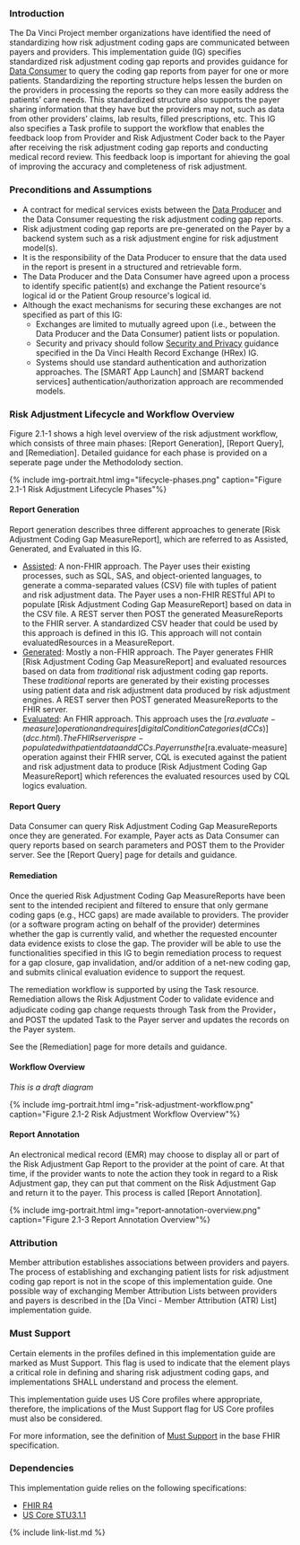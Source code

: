
### Introduction

The Da Vinci Project member organizations have identified the need of standardizing how risk adjustment coding gaps are communicated between payers and providers. This implementation guide (IG) specifies standardized risk adjustment coding gap reports and <span class="bg-success" markdown="1">provides guidance</span><!-- new-content --> for <span class="bg-success" markdown="1">[Data Consumer](index.html#actors)</span><!-- new-content --> to query the coding gap reports from <span class="bg-success" markdown="1">payer</span><!-- new-content --> for one or more patients. Standardizing the reporting structure helps lessen the burden on the providers in processing the reports so they can more easily address the patients’ care needs. This standardized structure also supports the payer sharing information that they have but the providers may not, such as data from other providers’ claims, lab results, filled prescriptions, etc. <span class="bg-success" markdown="1">This IG also specifies a Task profile to support the workflow that enables the feedback loop from Provider and Risk Adjustment Coder back to the Payer after receiving the risk adjustment coding gap reports and conducting medical record review. This feedback loop is important for ahieving the goal of improving the accuracy and completeness of risk adjustment.</span><!-- new-content -->

### Preconditions and Assumptions

- A contract for medical services exists between <span class="bg-success" markdown="1">the [Data Producer](index.html#actors) and the Data Consumer</span><!-- new-content --> requesting the risk adjustment coding gap reports.
- Risk adjustment coding gap reports are pre-generated on the <span class="bg-success" markdown="1">Payer</span><!-- new-content --> by a backend system such as a risk adjustment engine for risk adjustment model(s).
- It is the responsibility of the <span class="bg-success" markdown="1">Data Producer</span><!-- new-content --> to ensure that the data used in the report is present in a structured and retrievable form.
- <span class="bg-success" markdown="1">The Data Producer and the Data Consumer</span><!-- new-content --> have agreed upon a process to identify specific patient(s) and exchange the Patient resource's logical id or the Patient Group resource's logical id.
- Although the exact mechanisms for securing these exchanges are not specified as part of this IG:
    - Exchanges are limited to mutually agreed upon (i.e., between <span class="bg-success" markdown="1">the Data Producer and the Data Consumer</span><!-- new-content -->) patient lists or population.
    - Security and privacy should follow [Security and Privacy](https://hl7.org/fhir/us/davinci-hrex/security.html#security-and-privacy) guidance specified in the Da Vinci Health Record Exchange (HRex) IG.   
    - Systems should use standard authentication and authorization approaches. The [SMART App Launch] and [SMART backend services] authentication/authorization approach are recommended models.

<div class="bg-success" markdown="1">

### Risk Adjustment Lifecycle and Workflow Overview

Figure 2.1-1 shows a high level overview of the risk adjustment workflow, which consists of three main phases: [Report Generation], [Report Query], and [Remediation]. Detailed guidance for each phase is provided on a seperate page under the Methodolody section. 
</div><!-- new-content -->

{% include img-portrait.html img="lifecycle-phases.png" caption="Figure 2.1-1 Risk Adjustment Lifecycle Phases"%}

<div class="bg-success" markdown="1">

#### Report Generation

Report generation describes three different approaches to generate [Risk Adjustment Coding Gap MeasureReport], which are referred to as Assisted, Generated, and Evaluated in this IG. 

- [Assisted](report-generation.html#the-assisted-approach): A non-FHIR approach. The Payer uses their existing processes, such as SQL, SAS, and object-oriented languages, to generate a comma-separated values (CSV) file with tuples of patient and risk adjustment data. The Payer uses a non-FHIR RESTful API to populate [Risk Adjustment Coding Gap MeasureReport] based on data in the CSV file. A REST server then POST the generated MeasureReports to the FHIR server. A standardized CSV header that could be used by this approach is defined in this IG. This approach will not contain evaluatedResources in a MeasureReport. 
- [Generated](report-generation.html#the-generated-approach): Mostly a non-FHIR approach. The Payer generates FHIR [Risk Adjustment Coding Gap MeasureReport] and evaluated resources based on data from *traditional* risk adjustment coding gap reports. These *traditional* reports are generated by their existing processes using patient data and risk adjustment data produced by risk adjustment engines. A REST server then POST generated MeasureReports to the FHIR server. 
- [Evaluated](report-generation.html#the-evaluated-approach): An FHIR approach. This approach uses the [$ra.evaluate-measure] operation and requires [digital Condition Categories (dCCs)](dcc.html). The FHIR server is pre-populated with patient data and dCCs. Payer runs the [$ra.evaluate-measure] operation against their FHIR server, CQL is executed against the patient and risk adjustment data to produce [Risk Adjustment Coding Gap MeasureReport] which references the evaluated resources used by CQL logics evaluation.

#### Report Query

Data Consumer can query Risk Adjustment Coding Gap MeasureReports once they are generated. For example, Payer acts as Data Consumer can query reports based on search parameters and POST them to the Provider server. See the [Report Query] page for details and guidance. 

#### Remediation

Once the queried Risk Adjustment Coding Gap MeasureReports have been sent to the intended recipient and filtered to ensure that only germane coding gaps (e.g., HCC gaps) are made available to providers. The provider (or a software program acting on behalf of the provider) determines whether the gap is currently valid, and whether the requested encounter data evidence exists to close the gap. The provider will be able to use the functionalities specified in this IG to begin remediation process to request for a gap closure, gap invalidation, and/or addition of a net-new coding gap, and submits clinical evaluation evidence to support the request. 

The remediation workflow is supported by using the Task resource. Remediation allows the Risk Adjustment Coder to validate evidence and adjudicate coding gap change requests through Task from the Provider，and POST the updated Task to the Payer server and updates the records on the Payer system. 

See the [Remediation] page for more details and guidance. 

#### Workflow Overview

*This is a draft diagram*
</div><!-- new-content -->

{% include img-portrait.html img="risk-adjustment-workflow.png" caption="Figure 2.1-2 Risk Adjustment Workflow Overview"%}

#### Report Annotation
An electronical medical record (EMR) may choose to display all or part of the Risk Adjustment Gap Report to the provider at the point of care.  At that time, if the provider wants to note the action they took in regard to a Risk Adjustment gap, they can put that comment on the Risk Adjustment Gap and return it to the payer.  This process is called [Report Annotation].

{% include img-portrait.html img="report-annotation-overview.png" caption="Figure 2.1-3 Report Annotation Overview"%}
### Attribution

Member attribution establishes associations between providers and payers. The process of establishing and exchanging patient lists for risk adjustment coding gap report is not in the scope of this implementation guide. One possible way of exchanging Member Attribution Lists between providers and payers is described in the [Da Vinci - Member Attribution (ATR) List] implementation guide.

### Must Support
Certain elements in the profiles defined in this implementation guide are marked as Must Support. This flag is used to indicate that the element plays a critical role in defining and sharing risk adjustment coding gaps, and implementations SHALL understand and process the element.

This implementation guide uses US Core profiles where appropriate, therefore, the implications of the Must Support flag for US Core profiles must also be considered.

For more information, see the definition of [Must Support](http://hl7.org/fhir/R4/conformance-rules.html#mustSupport) in the base FHIR specification.

### Dependencies

This implementation guide relies on the following specifications:
- [FHIR R4](http://hl7.org/fhir/R4/)
- [US Core STU3.1.1](http://hl7.org/fhir/us/core/STU3.1.1)

{% include link-list.md %}
